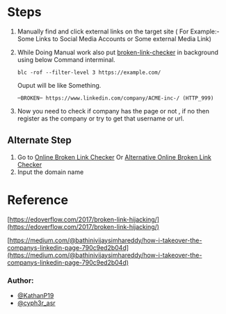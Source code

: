 # Steps

1. Manually find and click external links on the target site ( For Example:- Some Links to Social Media Accounts or Some external Media Link)
2. While Doing Manual work also put [broken-link-checker](https://github.com/stevenvachon/broken-link-checker) in background using below Command interminal.

    `blc -rof --filter-level 3 https://example.com/`
    
   Ouput will be like Something. 
   
   `─BROKEN─ https://www.linkedin.com/company/ACME-inc-/ (HTTP_999)`
   
 3. Now you need to check if company has the page or not , if no then register as the company or try to get that username or url. 
 
 ## Alternate Step
 1. Go to [Online Broken Link Checker](https://ahrefs.com/broken-link-checker) Or [Alternative Online Broken Link Checker](https://brokenlinkcheck.com/)
 2. Input the domain name

# Reference

[https://edoverflow.com/2017/broken-link-hijacking/](https://edoverflow.com/2017/broken-link-hijacking/)

[https://medium.com/@bathinivijaysimhareddy/how-i-takeover-the-companys-linkedin-page-790c9ed2b04d](https://medium.com/@bathinivijaysimhareddy/how-i-takeover-the-companys-linkedin-page-790c9ed2b04d)

### Author:
* [@KathanP19](https://twitter.com/KathanP19)
* [@cyph3r_asr](https://twitter.com/cyph3r_asr)
